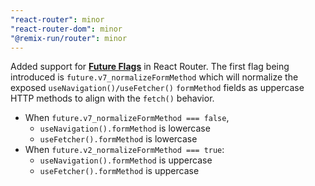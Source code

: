 ```yaml
---
"react-router": minor
"react-router-dom": minor
"@remix-run/router": minor
---
```


Added support for [**Future Flags**][api-development-strategy] in React Router. The first flag being introduced is `future.v7_normalizeFormMethod` which will normalize the exposed `useNavigation()/useFetcher()` `formMethod` fields as uppercase HTTP methods to align with the `fetch()` behavior.

- When `future.v7_normalizeFormMethod === false`,
  - `useNavigation().formMethod` is lowercase
  - `useFetcher().formMethod` is lowercase
- When `future.v2_normalizeFormMethod === true`:
  - `useNavigation().formMethod` is uppercase
  - `useFetcher().formMethod` is uppercase

[api-development-strategy]: https://reactrouter.com/en/main/guides/api-development-strategy
